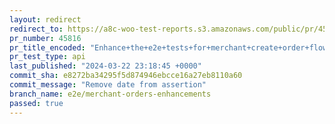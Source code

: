 ```yaml
---
layout: redirect
redirect_to: https://a8c-woo-test-reports.s3.amazonaws.com/public/pr/45816/api/index.html
pr_number: 45816
pr_title_encoded: "Enhance+the+e2e+tests+for+merchant+create+order+flows"
pr_test_type: api
last_published: "2024-03-22 23:18:45 +0000"
commit_sha: e8272ba34295f5d874946ebcce16a27eb8110a60
commit_message: "Remove date from assertion"
branch_name: e2e/merchant-orders-enhancements
passed: true
---
```

